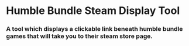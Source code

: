 # Humble Bundle Steam Display Tool
### A tool which displays a clickable link beneath humble bundle games that will take you to their steam store page.
